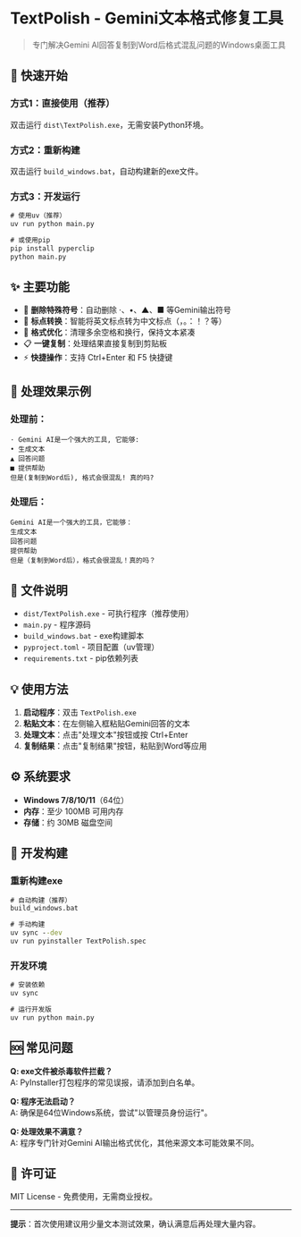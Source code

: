 # TextPolish - Gemini文本格式修复工具

> 专门解决Gemini AI回答复制到Word后格式混乱问题的Windows桌面工具

## 🚀 快速开始

### 方式1：直接使用（推荐）
双击运行 `dist\TextPolish.exe`，无需安装Python环境。

### 方式2：重新构建
双击运行 `build_windows.bat`，自动构建新的exe文件。

### 方式3：开发运行
```cmd
# 使用uv（推荐）
uv run python main.py

# 或使用pip
pip install pyperclip
python main.py
```

## ✨ 主要功能

- 🔧 **删除特殊符号**：自动删除 ·、•、▲、■ 等Gemini输出符号
- 📝 **标点转换**：智能将英文标点转为中文标点（，。：！？等）
- 🎯 **格式优化**：清理多余空格和换行，保持文本紧凑
- 📋 **一键复制**：处理结果直接复制到剪贴板
- ⚡ **快捷操作**：支持 Ctrl+Enter 和 F5 快捷键

## 🔧 处理效果示例

### 处理前：
```
· Gemini AI是一个强大的工具, 它能够: 
• 生成文本
▲ 回答问题
■ 提供帮助
但是(复制到Word后), 格式会很混乱! 真的吗?
```

### 处理后：
```
Gemini AI是一个强大的工具，它能够：
生成文本
回答问题
提供帮助
但是（复制到Word后），格式会很混乱！真的吗？
```

## 📁 文件说明

- `dist/TextPolish.exe` - 可执行程序（推荐使用）
- `main.py` - 程序源码
- `build_windows.bat` - exe构建脚本
- `pyproject.toml` - 项目配置（uv管理）
- `requirements.txt` - pip依赖列表

## 💡 使用方法

1. **启动程序**：双击 `TextPolish.exe`
2. **粘贴文本**：在左侧输入框粘贴Gemini回答的文本
3. **处理文本**：点击"处理文本"按钮或按 Ctrl+Enter
4. **复制结果**：点击"复制结果"按钮，粘贴到Word等应用

## ⚙️ 系统要求

- **Windows 7/8/10/11**（64位）
- **内存**：至少 100MB 可用内存
- **存储**：约 30MB 磁盘空间

## 🔨 开发构建

### 重新构建exe
```cmd
# 自动构建（推荐）
build_windows.bat

# 手动构建
uv sync --dev
uv run pyinstaller TextPolish.spec
```

### 开发环境
```cmd
# 安装依赖
uv sync

# 运行开发版
uv run python main.py
```

## 🆘 常见问题

**Q: exe文件被杀毒软件拦截？**  
A: PyInstaller打包程序的常见误报，请添加到白名单。

**Q: 程序无法启动？**  
A: 确保是64位Windows系统，尝试"以管理员身份运行"。

**Q: 处理效果不满意？**  
A: 程序专门针对Gemini AI输出格式优化，其他来源文本可能效果不同。

## 📜 许可证

MIT License - 免费使用，无需商业授权。

---

**提示**：首次使用建议用少量文本测试效果，确认满意后再处理大量内容。
